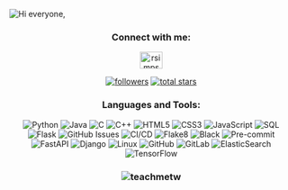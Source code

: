 
![Hi everyone,](https://github.com/TeachMeTW/TeachMeTW/assets/80879010/45972bbf-07f2-4e6c-8aab-a3e883aff4ba)


<h3 align="center">Connect with me:</h3>
<p align="center">
<a href="https://linkedin.com/in/rsimpsontw" target="blank"><img align="center" src="https://raw.githubusercontent.com/rahuldkjain/github-profile-readme-generator/master/src/images/icons/Social/linked-in-alt.svg" alt="rsimpsontw" height="30" width="40" /></a>
</p>
   <p align="center">
      <a href="https://github.com/TeachMeTW?tab=followers">
         <img alt="followers" title="Follow me on Github" src="https://custom-icon-badges.demolab.com/github/followers/TeachMeTW?color=236ad3&labelColor=1155ba&style=for-the-badge&logo=person-add&label=Follow&logoColor=white"/></a>
      <a href="https://github.com/TeachMeTW?tab=repositories&sort=stargazers">
         <img alt="total stars" title="Total stars on GitHub" src="https://custom-icon-badges.demolab.com/github/stars/TeachMeTW?color=55960c&style=for-the-badge&labelColor=488207&logo=star"/></a>
   </p>


<h3 align="center">Languages and Tools:</h3>
<p align="center">
    <img src="https://img.shields.io/badge/python-3670A0?style=for-the-badge&logo=python&logoColor=ffdd54" alt="Python">
    <img src="https://img.shields.io/badge/java-%23ED8B00.svg?style=for-the-badge&logo=java&logoColor=white" alt="Java">
    <img src="https://img.shields.io/badge/c-%2300599C.svg?style=for-the-badge&logo=c&logoColor=white" alt="C">
    <img src="https://img.shields.io/badge/c++-%2300599C.svg?style=for-the-badge&logo=c%2B%2B&logoColor=white" alt="C++">
    <img src="https://img.shields.io/badge/html5-%23E34F26.svg?style=for-the-badge&logo=html5&logoColor=white" alt="HTML5">
    <img src="https://img.shields.io/badge/css3-%231572B6.svg?style=for-the-badge&logo=css3&logoColor=white" alt="CSS3">
    <img src="https://img.shields.io/badge/javascript-%23323330.svg?style=for-the-badge&logo=javascript&logoColor=%23F7DF1E" alt="JavaScript">
    <img src="https://img.shields.io/badge/sql-%2300599C.svg?style=for-the-badge&logo=sql&logoColor=white" alt="SQL">
    <img src="https://img.shields.io/badge/flask-%23000.svg?style=for-the-badge&logo=flask&logoColor=white" alt="Flask">
    <img src="https://img.shields.io/badge/github_issues-%23121011.svg?style=for-the-badge&logo=github&logoColor=white" alt="GitHub Issues">
    <img src="https://img.shields.io/badge/ci/cd-%2300599C.svg?style=for-the-badge&logo=generic&logoColor=white" alt="CI/CD">
    <img src="https://img.shields.io/badge/flake8-%23000000.svg?style=for-the-badge&logo=flake8&logoColor=white" alt="Flake8">
    <img src="https://img.shields.io/badge/black-%23000.svg?style=for-the-badge&logo=black&logoColor=white" alt="Black">
    <img src="https://img.shields.io/badge/pre_commit-%23F7B93E.svg?style=for-the-badge&logo=pre-commit&logoColor=white" alt="Pre-commit">
    <img src="https://img.shields.io/badge/fastapi-005571?style=for-the-badge&logo=fastapi" alt="FastAPI">
    <img src="https://img.shields.io/badge/django-%23092E20.svg?style=for-the-badge&logo=django&logoColor=white" alt="Django">
    <img src="https://img.shields.io/badge/linux-%23FCC624.svg?style=for-the-badge&logo=linux&logoColor=black" alt="Linux">
    <img src="https://img.shields.io/badge/github-%23121011.svg?style=for-the-badge&logo=github&logoColor=white" alt="GitHub">
    <img src="https://img.shields.io/badge/gitlab-%23181717.svg?style=for-the-badge&logo=gitlab&logoColor=white" alt="GitLab">
    <img src="https://img.shields.io/badge/elasticsearch-%23005571.svg?style=for-the-badge&logo=elasticsearch&logoColor=white" alt="ElasticSearch">
    <img src="https://img.shields.io/badge/tensorflow-%23FF6F00.svg?style=for-the-badge&logo=tensorflow&logoColor=white" alt="TensorFlow">
</p>


<h3 align="center"><img align="center" src="https://github-readme-stats.vercel.app/api/top-langs/?username=TeachMeTW&theme=dark&hide_border=false&include_all_commits=false&count_private=true&layout=compact" alt="teachmetw" /></h3>


